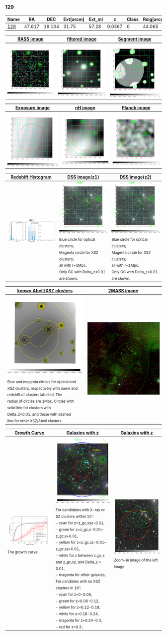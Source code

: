 <div STYLE="page-break-after: always;"></div>

### 129

|Name          |RA          |DEC      | Ext[arcm] | Ext_ml | z    | Class| Rsig[arcmin] | CRsig[c/s] | CR500[c/s] | R500[Mpc] |L500[erg/s]|F500[erg/s/cm^2]| M500[Msun]|Tx[keV]|beta|GC(XSZ,Delta_z<0.01)| GC(OPT,Delta_z<0.01)|GC|alias|
|--------------|------------|------------|---|---|-----------|--------|------|------|----|----|----|----|----|----|----|----|----|----|---|
|[129](script/129.md)     | 47.617       | 19.104       | 31.75    | 57.28   | 0.0367 | 0   | 44.065 |0.313 |0.282 |0.656 |1.390e+43 |4.448e-12 |8.307e+13 |1.931 |0.393 |-, |-, |-, |t647|

|[RASS image](../image/129/129_img.pdf)|[filtered image](../image/129/129_fil.pdf)|[Segment image](../image/129/129_seg.pdf)|
|-------------------|--------------------|-------------------|
| <img src="../image/129/129_img.png" width="300">  | <img src="../image/129/129_fil.png" width="300">   | <img src="../image/129/129_seg.png" width="300">  |

|[Exposure image](../image/129/129_mex.pdf)| [nH image](../image/129/129_nh.pdf)| [Planck image](../image/129/129_p.pdf)|
|-------------------|--------------------|-------------------|
|<img src="../image/129/129_mex.png" width="300">   | <img src="../image/129/129_nh.png" width="300">    | <img src="../image/129/129_p.png" width="300"> |

|[Redshift Histogram](../image/129/129_zg.pdf) | [DSS image(z1)](../image/129/129_dss_z1.pdf)      |  [DSS image(z2)](../image/129/129_dss_z2.pdf)    |
|-------------------|--------------------|-------------------|
|<img src="../image/129/129_zg.png" width="300"> |<img src="../image/129/129_dss_z1.png" width="300"> <sub><br>Blue circle for optical clusters; <br>Magenta circle for XSZ clusters; <br>all with r=1Mpc; <br>Only GC with Delta_z<0.01 are shown. </sub>| <img src="../image/129/129_dss_z2.png" width="300"><sub><br>Blue circle for optical clusters; <br>Magenta circle for XSZ clusters; <br>all with r=1Mpc; <br>Only GC with Delta_z<0.01 are shown. </sub> |

|[known Abell/XSZ clusters](../image/129/129_m.pdf) | [2MASS image](../image/129/129_2mass.pdf)      |
|-------------------|-------------------|
|<img src=../image/129/129_m.png width="300"> <sub><br>Blue and magenta circles for optical and <br>XSZ clusters, respectively with name and <br>redshift of clusters labelled. The <br>radius of circles are 1Mpc. Circles with <br>solid line for clusters with <br>Delta_z<0.01, and those with dashed <br>line for other XSZ/Abell clusters.        </sub>|<img src="../image/129/129_2mass.png" width="300">  |

|[Growth Curve](../image/129/129_gca_all.png) |[Galaxies with z](../image/129/129_opt_ned.pdf) |[Galaxies with z](../image/129/129_opt_ned_zoom.pdf) |
|-------------------|-------------------|-------------------|
| <img src="../image/129/129_gca_all.png" width="300"> <sub><br>The growth curve.</sub>| <img src=../image/129/129_opt_ned.png width="300"> <br><sub> For candidates with X-ray or SZ clusters within 10': <br> - cyan for z<z_gc,xsz-0.01, <br> - green for z=z_gc,x-0.01~ z_gc,x+0.01, <br> - yellow for z=z_gc,sz-0.01~ z_gc,sz+0.01, <br> - white for z between z_gc,x and z_gc,sz, and Delta_z > 0.01, <br> - magenta for other galaxies; <br>For candiates with no XSZ clusters in 10': <br> - cyan for z=0-0.06, <br> - green for z=0.06-0.12, <br> - yellow for z=0.12-0.18, <br> - white for z=0.18-0.24, <br> - magenta for z=0.24-0.3, <br> - red for z>0.3 ;  </sub>|<img src=../image/129/129_opt_ned_zoom.png width="300">  <br><sub> Zoom-in image of the left image</sub>|




